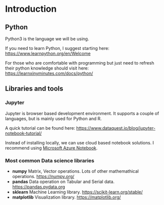 # **Introduction**


## **Python**

Python3 is the language we will be using.

If you need to learn Python, I suggest starting here:
https://www.learnpython.org/en/Welcome

For those who are comfortable with programming but just need to refresh their python knowledge should visit here: https://learnxinyminutes.com/docs/python/

## **Libraries and tools**

### **Jupyter**

Jupyter is browser based development environment. It supports a couple of languages, but is mainly used for Python and R. 

A quick tutorial can be found here: https://www.dataquest.io/blog/jupyter-notebook-tutorial/

Instead of installing locally, we can use cloud based notebook solutions. I recommend using [Microsoft Azure Notebook](https://notebooks.azure.com). 

### **Most common Data science libraries**

- __numpy__ Matrix, Vector operations. Lots of other mathemathical operations. https://numpy.org/
- __pandas__ Data operation on Tabular and Serial data. https://pandas.pydata.org
- __sklearn__ Machine Learning library. https://scikit-learn.org/stable/
- __matplotlib__ Visualization library. https://matplotlib.org/
